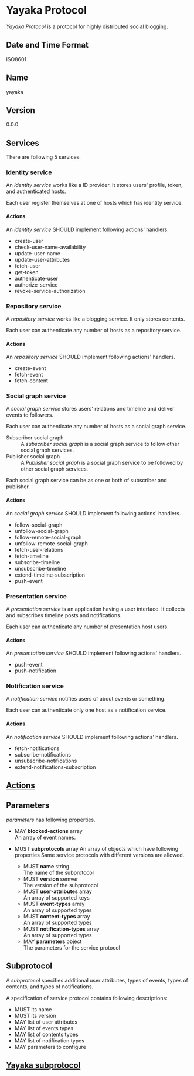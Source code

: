 # Yayaka Protocol

*Yayaka Protocol* is a protocol for highly distributed social blogging.


## Date and Time Format

ISO8601


## Name

yayaka


## Version

0.0.0


## Services

There are following 5 services.

### Identity service

An *identity service* works like a ID provider.
It stores users' profile, token, and authenticated hosts.

Each user register themselves at one of hosts which has identity service.

#### Actions

An *identity service* SHOULD implement following actions' handlers.

- create-user
- check-user-name-availability
- update-user-name
- update-user-attributes
- fetch-user
- get-token
- authenticate-user
- authorize-service
- revoke-service-authorization

### Repository service

A *repository service* works like a blogging service.
It only stores contents.

Each user can authenticate any number of hosts as a repository service.

#### Actions

An *repository service* SHOULD implement following actions' handlers.

- create-event
- fetch-event
- fetch-content

### Social graph service

A *social graph service* stores users' relations and timeline and deliver events to followers.

Each user can authenticate any number of hosts as a social graph service.

<dl>
<dt>Subscriber social graph
<dd>
A <i>subscriber social graph</i> is a social graph service to follow other social graph services.
</dd>

<dt>Publisher social graph
<dd>
A <i>Publisher social graph</i> is a social graph service to be followed by other social graph services.
</dd>
</dl>

Each social graph service can be as one or both of subscriber and publisher.

#### Actions

An *social graph service* SHOULD implement following actions' handlers.

- follow-social-graph
- unfollow-social-graph
- follow-remote-social-graph
- unfollow-remote-social-graph
- fetch-user-relations
- fetch-timeline
- subscribe-timeline
- unsubscribe-timeline
- extend-timeline-subscription
- push-event

### Presentation service

A *presentation service* is an application having a user interface.
It collects and subscribes timeline posts and notifications.

Each user can authenticate any number of presentation host users.

#### Actions

An *presentation service* SHOULD implement following actions' handlers.

- push-event
- push-notification

### Notification service

A *notification service* notifies users of about events or something.

Each user can authenticate only one host as a notification service.

#### Actions

An *notification service* SHOULD implement following actions' handlers.

- fetch-notifications
- subscribe-notifications
- unsubscribe-notifications
- extend-notifications-subscription


## [Actions](actions.md)


## Parameters

*parameters* has following properties.

- MAY **blocked-actions** array  
  An array of event names.
- MUST **subprotocols** array
  An array of objects which have following properties
  Same service protocols with different versions are allowed.

  - MUST **name** string  
    The name of the subprotocol
  - MUST **version** semver  
    The version of the subprotocol
  - MUST **user-attributes** array  
    An array of supported keys
  - MUST **event-types** array  
    An array of supported types
  - MUST **content-types** array  
    An array of supported types
  - MUST **notification-types** array  
    An array of supported types
  - MAY **parameters** object  
    The parameters for the service protocol

## Subprotocol

A *subprotocol* specifies additional user attributes, types of events, types of contents, and types of notifications.

A specification of service protocol contains following descriptions:

- MUST its name
- MUST its version
- MAY list of user attributes
- MAY list of events types
- MAY list of contents types
- MAY list of notification types
- MAY parameters to configure

## [Yayaka subprotocol](yayaka.md)
